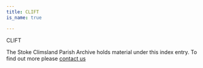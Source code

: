 ```yaml
---
title: CLIFT
is_name: true

---
```


CLIFT


The Stoke Climsland Parish Archive holds material under this index entry. To find out more please [contact us](/contact/)
